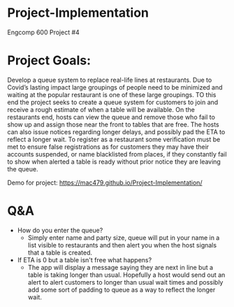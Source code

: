 # Project-Implementation
Engcomp 600 Project #4

# Project Goals:
  Develop a queue system to replace real-life lines at restaurants. Due to Covid’s lasting impact large groupings of people need to be minimized and waiting at the popular restaurant is one of these large groupings. TO this end the project seeks to create a queue system for customers to join and receive a rough estimate of when a table will be available. On the restaurants end, hosts can view the queue and remove those who fail to show up and assign those near the front to tables that are free. The hosts can also issue notices regarding longer delays, and possibly pad the ETA to reflect a longer wait. To register as a restaurant some verification must be met to ensure false registrations as for customers they may have their accounts suspended, or name blacklisted from places, if they constantly fail to show when alerted a table is ready without prior notice they are leaving the queue.

Demo for project: https://mac479.github.io/Project-Implementation/

# Q&A
  * How do you enter the queue?
    * Simply enter name and party size, queue will put in your name in a list visible to restaurants and then alert you when the host       signals that a table is created.
  * If ETA is 0 but a table isn't free what happens?
    * The app will display a message saying they are next in line but a table is taking longer than usual. Hopefully a host would
      send out an alert to alert customers to longer than usual wait times and possibly add some sort of padding to queue as a way to
      reflect the longer wait.
